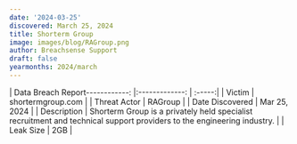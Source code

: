 ```yaml
---
date: '2024-03-25'
discovered: March 25, 2024
title: Shorterm Group
image: images/blog/RAGroup.png
author: Breachsense Support
draft: false
yearmonths: 2024/march
---
```


| Data Breach Report------------:     |:-------------:    | :-----:|
| Victim      | shortermgroup.com      | 
| Threat Actor      | RAGroup      | 
| Date Discovered      | Mar 25, 2024      | 
| Description      | Shorterm Group is a privately held specialist recruitment and technical support providers to the engineering industry.      | 
| Leak Size      | 2GB      | 

